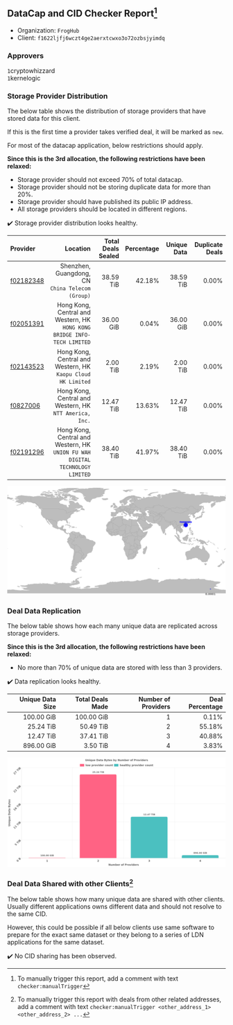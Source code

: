 ## DataCap and CID Checker Report[^1]
 - Organization: `FrogHub`
 - Client: `f1622ljfj6wczt4ge2aerxtcwxo3o72ozbsjyimdq`
### Approvers
`1`cryptowhizzard<br/>`1`kernelogic

### Storage Provider Distribution
The below table shows the distribution of storage providers that have stored data for this client.

If this is the first time a provider takes verified deal, it will be marked as `new`.

For most of the datacap application, below restrictions should apply.

**Since this is the 3rd allocation, the following restrictions have been relaxed:**
 - Storage provider should not exceed 70% of total datacap.
 - Storage provider should not be storing duplicate data for more than 20%.
 - Storage provider should have published its public IP address.
 - All storage providers should be located in different regions.

✔️ Storage provider distribution looks healthy.

| Provider                                              |                                                                         Location | Total Deals Sealed | Percentage | Unique Data | Duplicate Deals |
| :---------------------------------------------------- | -------------------------------------------------------------------------------: | -----------------: | ---------: | ----------: | --------------: |
| [f02182348](https://filfox.info/en/address/f02182348) |                              Shenzhen, Guangdong, CN<br/>`China Telecom (Group)` |          38.59 TiB |     42.18% |   38.59 TiB |           0.00% |
| [f02051391](https://filfox.info/en/address/f02051391) |      Hong Kong, Central and Western, HK<br/>`HONG KONG BRIDGE INFO-TECH LIMITED` |          36.00 GiB |      0.04% |   36.00 GiB |           0.00% |
| [f02143523](https://filfox.info/en/address/f02143523) |                  Hong Kong, Central and Western, HK<br/>`Kaopu Cloud HK Limited` |           2.00 TiB |      2.19% |    2.00 TiB |           0.00% |
| [f0827006](https://filfox.info/en/address/f0827006)   |                       Hong Kong, Central and Western, HK<br/>`NTT America, Inc.` |          12.47 TiB |     13.63% |   12.47 TiB |           0.00% |
| [f02191296](https://filfox.info/en/address/f02191296) | Hong Kong, Central and Western, HK<br/>`UNION FU WAH DIGITAL TECHNOLOGY LIMITED` |          38.40 TiB |     41.97% |   38.40 TiB |           0.00% |

<img src="https://raw.githubusercontent.com/data-preservation-programs/filplus-checker-assets/main/filecoin-project/filecoin-plus-large-datasets/issues/1597/1684895703050.png"/>

### Deal Data Replication
The below table shows how each many unique data are replicated across storage providers.


**Since this is the 3rd allocation, the following restrictions have been relaxed:**
- No more than 70% of unique data are stored with less than 3 providers.

✔️ Data replication looks healthy.

| Unique Data Size | Total Deals Made | Number of Providers | Deal Percentage |
| ---------------: | ---------------: | ------------------: | --------------: |
|       100.00 GiB |       100.00 GiB |                   1 |           0.11% |
|        25.24 TiB |        50.49 TiB |                   2 |          55.18% |
|        12.47 TiB |        37.41 TiB |                   3 |          40.88% |
|       896.00 GiB |         3.50 TiB |                   4 |           3.83% |

<img src="https://raw.githubusercontent.com/data-preservation-programs/filplus-checker-assets/main/filecoin-project/filecoin-plus-large-datasets/issues/1597/1684895703665.png"/>

### Deal Data Shared with other Clients[^3]
The below table shows how many unique data are shared with other clients.
Usually different applications owns different data and should not resolve to the same CID.

However, this could be possible if all below clients use same software to prepare for the exact same dataset or they belong to a series of LDN applications for the same dataset.

✔️ No CID sharing has been observed.

[^1]: To manually trigger this report, add a comment with text `checker:manualTrigger`

[^2]: Deals from those addresses are combined into this report as they are specified with `checker:manualTrigger`

[^3]: To manually trigger this report with deals from other related addresses, add a comment with text `checker:manualTrigger <other_address_1> <other_address_2> ...`
